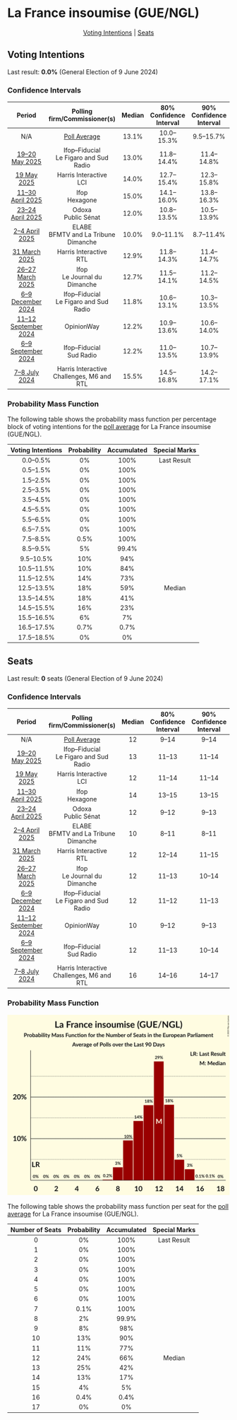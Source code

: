 # La France insoumise (GUE/NGL)

<p align="center"><a href="#voting-intentions">Voting Intentions</a> | <a href="#seats">Seats</a></p>

## Voting Intentions

Last result: **0.0%** (General Election of 9 June 2024)

### Confidence Intervals

| Period     | Polling firm/Commissioner(s) | Median | 80% Confidence Interval | 90% Confidence Interval | 95% Confidence Interval | 99% Confidence Interval |
|:----------:|:----------------:|:-----------:|:-----------------------:|:-----------------------:|:-----------------------:|:-----------------------:|
| N/A | [Poll Average](average.html) | 13.1% | 10.0–15.3% | 9.5–15.7% | 9.1–16.1% | 8.5–16.7% |
| [19–20 May 2025](2025-05-20-Ifop–Fiducial.html) | Ifop–Fiducial <br> Le Figaro and Sud Radio | 13.0% | 11.8–14.4% | 11.4–14.8% | 11.2–15.1% | 10.6–15.8% |
| [19 May 2025](2025-05-19-HarrisInteractive.html) | Harris Interactive <br> LCI | 14.0% | 12.7–15.4% | 12.3–15.8% | 12.0–16.2% | 11.4–16.9% |
| [11–30 April 2025](2025-04-30-Ifop.html) | Ifop <br> Hexagone | 15.0% | 14.1–16.0% | 13.8–16.3% | 13.6–16.6% | 13.2–17.1% |
| [23–24 April 2025](2025-04-24-Odoxa.html) | Odoxa <br> Public Sénat | 12.0% | 10.8–13.5% | 10.5–13.9% | 10.2–14.2% | 9.6–14.9% |
| [2–4 April 2025](2025-04-04-ELABE.html) | ELABE <br> BFMTV and La Tribune Dimanche | 10.0% | 9.0–11.1% | 8.7–11.4% | 8.5–11.7% | 8.1–12.2% |
| [31 March 2025](2025-03-31-HarrisInteractive.html) | Harris Interactive <br> RTL | 12.9% | 11.8–14.3% | 11.4–14.7% | 11.2–15.0% | 10.6–15.7% |
| [26–27 March 2025](2025-03-27-Ifop.html) | Ifop <br> Le Journal du Dimanche | 12.7% | 11.5–14.1% | 11.2–14.5% | 10.9–14.8% | 10.3–15.5% |
| [6–9 December 2024](2024-12-09-Ifop–Fiducial.html) | Ifop–Fiducial <br> Le Figaro and Sud Radio | 11.8% | 10.6–13.1% | 10.3–13.5% | 10.0–13.8% | 9.4–14.5% |
| [11–12 September 2024](2024-09-12-OpinionWay.html) | OpinionWay | 12.2% | 10.9–13.6% | 10.6–14.0% | 10.3–14.3% | 9.7–15.1% |
| [6–9 September 2024](2024-09-09-Ifop–Fiducial.html) | Ifop–Fiducial <br> Sud Radio | 12.2% | 11.0–13.5% | 10.7–13.9% | 10.4–14.3% | 9.8–15.0% |
| [7–8 July 2024](2024-07-08-HarrisInteractive.html) | Harris Interactive <br> Challenges, M6 and RTL | 15.5% | 14.5–16.8% | 14.2–17.1% | 13.9–17.4% | 13.4–18.0% |

### Probability Mass Function

The following table shows the probability mass function per percentage block of voting intentions for the [poll average](average.html) for La France insoumise (GUE/NGL).

| Voting Intentions | Probability | Accumulated | Special Marks |
|:-----------------:|:-----------:|:-----------:|:-------------:|
| 0.0–0.5% | 0% | 100% | Last Result |
| 0.5–1.5% | 0% | 100% |  |
| 1.5–2.5% | 0% | 100% |  |
| 2.5–3.5% | 0% | 100% |  |
| 3.5–4.5% | 0% | 100% |  |
| 4.5–5.5% | 0% | 100% |  |
| 5.5–6.5% | 0% | 100% |  |
| 6.5–7.5% | 0% | 100% |  |
| 7.5–8.5% | 0.5% | 100% |  |
| 8.5–9.5% | 5% | 99.4% |  |
| 9.5–10.5% | 10% | 94% |  |
| 10.5–11.5% | 10% | 84% |  |
| 11.5–12.5% | 14% | 73% |  |
| 12.5–13.5% | 18% | 59% | Median |
| 13.5–14.5% | 18% | 41% |  |
| 14.5–15.5% | 16% | 23% |  |
| 15.5–16.5% | 6% | 7% |  |
| 16.5–17.5% | 0.7% | 0.7% |  |
| 17.5–18.5% | 0% | 0% |  |


## Seats

Last result: **0** seats (General Election of 9 June 2024)

### Confidence Intervals

| Period     | Polling firm/Commissioner(s) | Median | 80% Confidence Interval | 90% Confidence Interval | 95% Confidence Interval | 99% Confidence Interval |
|:----------:|:----------------:|:------:|:-----------------------:|:-----------------------:|:-----------------------:|:-----------------------:|
| N/A | [Poll Average](average.html) | 12 | 9–14 | 9–14 | 9–15 | 8–15 |
| [19–20 May 2025](2025-05-20-Ifop–Fiducial.html) | Ifop–Fiducial <br> Le Figaro and Sud Radio | 13 | 11–13 | 11–14 | 11–15 | 10–15 |
| [19 May 2025](2025-05-19-HarrisInteractive.html) | Harris Interactive <br> LCI | 12 | 11–14 | 11–14 | 10–14 | 10–15 |
| [11–30 April 2025](2025-04-30-Ifop.html) | Ifop <br> Hexagone | 14 | 13–15 | 13–15 | 13–15 | 12–16 |
| [23–24 April 2025](2025-04-24-Odoxa.html) | Odoxa <br> Public Sénat | 12 | 9–12 | 9–13 | 9–13 | 9–14 |
| [2–4 April 2025](2025-04-04-ELABE.html) | ELABE <br> BFMTV and La Tribune Dimanche | 10 | 8–11 | 8–11 | 8–12 | 7–12 |
| [31 March 2025](2025-03-31-HarrisInteractive.html) | Harris Interactive <br> RTL | 12 | 12–14 | 11–15 | 11–15 | 10–15 |
| [26–27 March 2025](2025-03-27-Ifop.html) | Ifop <br> Le Journal du Dimanche | 12 | 11–13 | 10–14 | 10–15 | 9–15 |
| [6–9 December 2024](2024-12-09-Ifop–Fiducial.html) | Ifop–Fiducial <br> Le Figaro and Sud Radio | 12 | 11–12 | 11–13 | 10–13 | 9–14 |
| [11–12 September 2024](2024-09-12-OpinionWay.html) | OpinionWay | 10 | 9–12 | 9–13 | 9–13 | 8–13 |
| [6–9 September 2024](2024-09-09-Ifop–Fiducial.html) | Ifop–Fiducial <br> Sud Radio | 12 | 11–13 | 10–14 | 10–14 | 9–15 |
| [7–8 July 2024](2024-07-08-HarrisInteractive.html) | Harris Interactive <br> Challenges, M6 and RTL | 16 | 14–16 | 14–17 | 13–17 | 12–18 |

### Probability Mass Function

![Graph with seats probability mass function not yet produced](average-seats-pmf-lafranceinsoumiseguengl.png "Seats Probability Mass Function")

The following table shows the probability mass function per seat for the [poll average](average.html) for La France insoumise (GUE/NGL).

| Number of Seats | Probability | Accumulated | Special Marks |
|:---------------:|:-----------:|:-----------:|:-------------:|
| 0 | 0% | 100% | Last Result |
| 1 | 0% | 100% |  |
| 2 | 0% | 100% |  |
| 3 | 0% | 100% |  |
| 4 | 0% | 100% |  |
| 5 | 0% | 100% |  |
| 6 | 0% | 100% |  |
| 7 | 0.1% | 100% |  |
| 8 | 2% | 99.9% |  |
| 9 | 8% | 98% |  |
| 10 | 13% | 90% |  |
| 11 | 11% | 77% |  |
| 12 | 24% | 66% | Median |
| 13 | 25% | 42% |  |
| 14 | 13% | 17% |  |
| 15 | 4% | 5% |  |
| 16 | 0.4% | 0.4% |  |
| 17 | 0% | 0% |  |


